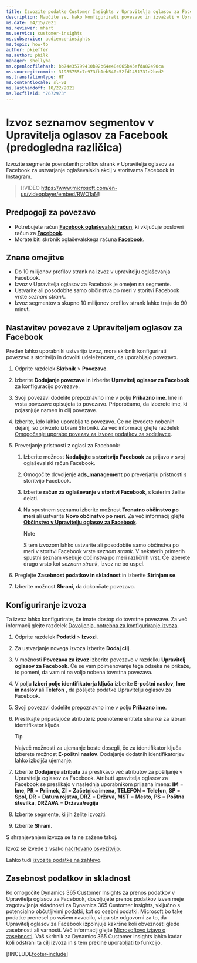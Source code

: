 ```yaml
---
title: Izvozite podatke Customer Insights v Upravitelja oglasov za Facebook
description: Naučite se, kako konfigurirati povezavo in izvažati v Upravitelja oglasov za Facebook.
ms.date: 04/15/2021
ms.reviewer: mhart
ms.service: customer-insights
ms.subservice: audience-insights
ms.topic: how-to
author: pkieffer
ms.author: philk
manager: shellyha
ms.openlocfilehash: bb74e35799410b92b64e48e065b45efda82490ca
ms.sourcegitcommit: 31985755c7c973fb1eb540c52fd1451731d2bed2
ms.translationtype: HT
ms.contentlocale: sl-SI
ms.lasthandoff: 10/22/2021
ms.locfileid: "7672973"
---
```

# <a name="export-segments-list-to-facebook-ads-manager-preview"></a>Izvoz seznamov segmentov v Upravitelja oglasov za Facebook (predogledna različica)

Izvozite segmente poenotenih profilov strank v Upravitelja oglasov za Facebook za ustvarjanje oglaševalskih akcij v storitvama Facebook in Instagram.

> [!VIDEO https://www.microsoft.com/en-us/videoplayer/embed/RWO1aN]

## <a name="prerequisites-for-connection"></a>Predpogoji za povezavo

- Potrebujete račun [**Facebook oglaševalski račun**](https://www.facebook.com/business/learn/lessons/step-by-step-ads-manager-account), ki vključuje poslovni račun za [**Facebook**](https://business.facebook.com/).
- Morate biti skrbnik oglaševalskega računa [**Facebook**](https://www.facebook.com/business/learn/lessons/step-by-step-ads-manager-account).

## <a name="known-limitations"></a>Znane omejitve

- Do 10 milijonov profilov strank na izvoz v upravitelju oglaševanja Facebook.
- Izvoz v Upravitelja oglasov za Facebook je omejen na segmente.
- Ustvarite ali posodobite samo občinstva po meri v storitvi Facebook vrste *seznam strank*.
- Izvoz segmentov s skupno 10 milijonov profilov strank lahko traja do 90 minut.

## <a name="set-up-connection-to-facebook-ads-manager"></a>Nastavitev povezave z Upraviteljem oglasov za Facebook

Preden lahko uporabniki ustvarijo izvoz, mora skrbnik konfigurirati povezavo s storitvijo in dovoliti udeležencem, da uporabljajo povezavo.

1. Odprite razdelek **Skrbnik** > **Povezave**.

1. Izberite **Dodajanje povezave** in izberite **Upravitelj oglasov za Facebook** za konfiguracijo povezave.

1. Svoji povezavi dodelite prepoznavno ime v polju **Prikazno ime**. Ime in vrsta povezave opisujeta to povezavo. Priporočamo, da izberete ime, ki pojasnjuje namen in cilj povezave.

1. Izberite, kdo lahko uporablja to povezavo. Če ne izvedete nobenih dejanj, so privzeto izbrani Skrbniki. Za več informacij glejte razdelek [Omogočanje uporabe povezav za izvoze podatkov za sodelavce](connections.md#allow-contributors-to-use-a-connection-for-exports).

1. Preverjanje pristnosti z oglasi za Facebook: 

   1. Izberite možnost **Nadaljujte s storitvijo Facebook** za prijavo v svoj oglaševalski račun Facebook.

   1. Omogočite dovoljenje **ads_management** po preverjanju pristnosti s storitvijo Facebook.

   1. Izberite **račun za oglaševanje v storitvi Facebook**, s katerim želite delati.

   1. Na spustnem seznamu izberite možnost **Trenutno občinstvo po meri** ali ustvarite **Novo občinstvo po meri**. Za več informacij glejte [**Občinstvo v Upravitelju oglasov za Facebook**](https://www.facebook.com/business/help/744354708981227?id=2469097953376494).
      > [!NOTE]
      > S tem izvozom lahko ustvarite ali posodobite samo občinstva po meri v storitvi Facebook vrste *seznam strank*. V nekaterih primerih spustni seznam vsebuje občinstva po meri različnih vrst. Če izberete drugo vrsto kot *seznam strank*, izvoz ne bo uspel. 

1. Preglejte **Zasebnost podatkov in skladnost** in izberite **Strinjam se**.

1. Izberite možnost **Shrani**, da dokončate povezavo.

## <a name="configure-an-export"></a>Konfiguriranje izvoza

Ta izvoz lahko konfigurirate, če imate dostop do tovrstne povezave. Za več informacij glejte razdelek [Dovoljenja, potrebna za konfiguriranje izvoza](export-destinations.md#set-up-a-new-export).

1. Odprite razdelek **Podatki** > **Izvozi**.

1. Za ustvarjanje novega izvoza izberite **Dodaj cilj**. 

1. V možnosti **Povezava za izvoz** izberite povezavo v razdelku **Upravitelj oglasov za Facebook**. Če se vam poimenovanje tega odseka ne prikaže, to pomeni, da vam ni na voljo nobena tovrstna povezava.

1. V polju **Izberi polje identifikatorja ključa** izberite **E-poštni naslov**, **Ime in naslov** ali **Telefon** , da pošljete podatke Upravitelju oglasov za Facebook. 

1. Svoji povezavi dodelite prepoznavno ime v polju **Prikazno ime**.

1. Preslikajte pripadajoče atribute iz poenotene entitete stranke za izbrani identifikator ključa.
   > [!TIP]
   > Največ možnosti za ujemanje boste dosegli, če za identifikator ključa izberete možnost **E-poštni naslov**. Dodajanje dodatnih identifikatorjev lahko izboljša ujemanje.

1. Izberite **Dodajanje atributa** za preslikavo več atributov za pošiljanje v Upravitelja oglasov za Facebook. Atributi upravitelja oglasov za Facebook se preslikajo v naslednja uporabnikom prijazna imena: **IM** = **Ime**, **PR** = **Priimek**, **ZI** = **Začetnica imena**, **TELEFON** = **Telefon**, **SP** = **Spol**, **DR** = **Datum rojstva**, **DRŽ** = **Država**, **MST** = **Mesto**, **PŠ** = **Poštna številka**, **DRŽAVA** = **Država/regija**

1. Izberite segmente, ki jih želite izvoziti.

1. Izberite **Shrani**.

S shranjevanjem izvoza se ta ne zažene takoj.

Izvoz se izvede z vsako [načrtovano osvežitvijo](system.md#schedule-tab). 

Lahko tudi [izvozite podatke na zahtevo](export-destinations.md#run-exports-on-demand). 

## <a name="data-privacy-and-compliance"></a>Zasebnost podatkov in skladnost

Ko omogočite Dynamics 365 Customer Insights za prenos podatkov v Upravitelja oglasov za Facebook, dovoljujete prenos podatkov izven meje zagotavljanja skladnosti za Dynamics 365 Customer Insights, vključno s potencialno občutljivimi podatki, kot so osebni podatki. Microsoft bo take podatke prenesel po vašem navodilu, vi pa ste odgovorni za to, da Upravitelj oglasov za Facebook izpolnjuje kakršne koli obveznosti glede zasebnosti ali varnosti. Več informacij glejte [Microsoftovo izjavo o zasebnosti](https://go.microsoft.com/fwlink/?linkid=396732).
Vaš skrbnik za Dynamics 365 Customer Insights lahko kadar koli odstrani ta cilj izvoza in s tem prekine uporabljati to funkcijo.


[!INCLUDE[footer-include](../includes/footer-banner.md)]
